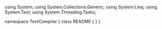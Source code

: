 ﻿using System;
using System.Collections.Generic;
using System.Linq;
using System.Text;
using System.Threading.Tasks;

namespace TextCompiler
{
    class README
    {
    }
}

